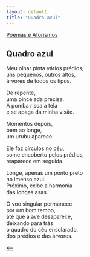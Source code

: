 ```yaml
---
layout: default
title: "Quadro azul"
--- 
```




[Poemas e Aforismos](./)

## Quadro azul

Meu olhar pinta vários prédios,  
uns pequenos, outros altos,  
árvores de todos os tipos.

De repente,  
uma pincelada precisa.  
A pomba risca a tela  
e se apaga da minha visão.

Momentos depois,  
bem ao longe,  
um urubu aparece.

Ele faz círculos no céu,  
some encoberto pelos prédios,  
reaparece em seguida.

Longe, apenas um ponto preto  
no imenso azul.  
Próximo, exibe a harmonia  
das longas asas.

O voo singular permanece  
por um bom tempo,  
até que a ave desaparece,  
deixando para trás  
o quadro do céu ensolarado,  
dos prédios e das árvores.

[<--](./)